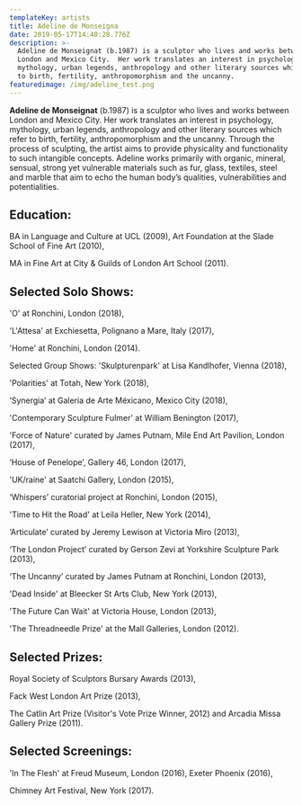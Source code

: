 ```yaml
---
templateKey: artists
title: Adeline de Monseigna
date: 2019-05-17T14:40:28.776Z
description: >-
  Adeline de Monseignat (b.1987) is a sculptor who lives and works between
  London and Mexico City.  Her work translates an interest in psychology,
  mythology, urban legends, anthropology and other literary sources which refer
  to birth, fertility, anthropomorphism and the uncanny.
featuredimage: /img/adeline_test.png
---
```

**Adeline de Monseignat** (b.1987) is a sculptor who lives and works between London and Mexico City.  Her work translates an interest in psychology, mythology, urban legends, anthropology and other literary sources which refer to birth, fertility, anthropomorphism and the uncanny.  Through the process of sculpting, the artist aims to provide physicality and functionality to such intangible concepts.  Adeline works primarily with organic, mineral, sensual, strong yet vulnerable materials such as fur, glass, textiles, steel and marble that aim to echo the human body’s qualities, vulnerabilities and potentialities.

## **Education:**  

BA in Language and Culture at UCL (2009), Art Foundation at the Slade School of Fine Art (2010), 

MA in Fine Art at City & Guilds of London Art School (2011).  

## **Selected Solo Shows:**

 'O' at Ronchini, London (2018),

 'L'Attesa' at Exchiesetta, Polignano a Mare, Italy (2017), 

'Home' at Ronchini, London (2014).  

Selected Group Shows: 'Skulpturenpark' at Lisa Kandlhofer, Vienna (2018), 

'Polarities' at Totah, New York (2018), 

‘Synergia’ at Galeria de Arte Méxicano, Mexico City (2018), 

'Contemporary Sculpture Fulmer' at William Benington (2017), 

'Force of Nature' curated by James Putnam, Mile End Art Pavilion, London (2017), 

‘House of Penelope’, Gallery 46, London (2017), 

'UK/raine' at Saatchi Gallery, London (2015), 

‘Whispers’ curatorial project at Ronchini, London (2015), 

'Time to Hit the Road' at Leila Heller, New York (2014),

 ‘Articulate’ curated by Jeremy Lewison at Victoria Miro (2013), 

‘The London Project’ curated by Gerson Zevi at Yorkshire Sculpture Park (2013), 

‘The Uncanny’ curated by James Putnam at Ronchini, London (2013), 

'Dead Inside' at Bleecker St Arts Club, New York (2013), 

'The Future Can Wait' at Victoria House, London (2013),

'The Threadneedle Prize' at the Mall Galleries, London (2012). 

## Selected Prizes: 

Royal Society of Sculptors Bursary Awards (2013), 

Fack West London Art Prize (2013), 

The Catlin Art Prize (Visitor's Vote Prize Winner, 2012) and Arcadia Missa Gallery Prize (2011). 

## Selected Screenings: 

'In The Flesh' at Freud Museum, London (2016), Exeter Phoenix (2016), 

Chimney Art Festival, New York (2017).

